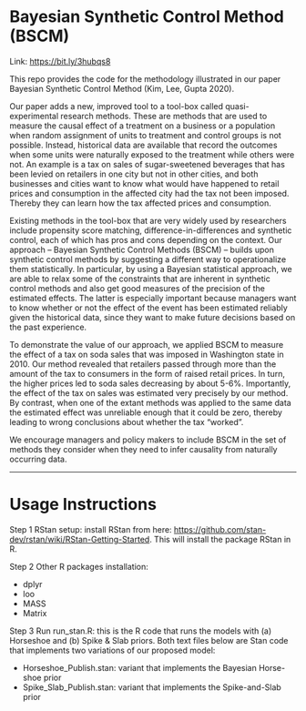 # Bayesian Synthetic Control Method (BSCM)
Link: https://bit.ly/3hubqs8

This repo provides the code for the methodology illustrated in our paper Bayesian Synthetic Control Method (Kim, Lee, Gupta 2020).  

Our paper adds a new, improved tool to a tool-box called quasi-experimental research methods. These are methods that are used to measure the causal effect of a treatment on a business or a population when random assignment of units to treatment and control groups is not possible. Instead, historical data are available that record the outcomes when some units were naturally exposed to the treatment while others were not. An example is a tax on sales of sugar-sweetened beverages that has been levied on retailers in one city but not in other cities, and both businesses and cities want to know what would have happened to retail prices and consumption in the affected city had the tax not been imposed. Thereby they can learn how the tax affected prices and consumption.

Existing methods in the tool-box that are very widely used by researchers include propensity score matching, difference-in-differences and synthetic control, each of which has pros and cons depending on the context. Our approach – Bayesian Synthetic Control Methods (BSCM) – builds upon synthetic control methods by suggesting a different way to operationalize them statistically. In particular, by using a Bayesian statistical approach, we are able to relax some of the constraints that are inherent in synthetic control methods and also get good measures of the precision of the estimated effects. The latter is especially important because managers want to know whether or not the effect of the event has been estimated reliably given the historical data, since they want to make future decisions based on the past experience.

To demonstrate the value of our approach, we applied BSCM to measure the effect of a tax on soda sales that was imposed in Washington state in 2010. Our method revealed that retailers passed through more than the amount of the tax to consumers in the form of raised retail prices. In turn, the higher prices led to soda sales decreasing by about 5-6%. Importantly, the effect of the tax on sales was estimated very precisely by our method. By contrast, when one of the extant methods was applied to the same data the estimated effect was unreliable enough that it could be zero, thereby leading to wrong conclusions about whether the tax “worked”. 

We encourage managers and policy makers to include BSCM in the set of methods they consider when they need to infer causality from naturally occurring data.

---
# Usage Instructions

Step 1 RStan setup: install RStan from here: https://github.com/stan-dev/rstan/wiki/RStan-Getting-Started.   This will install the package RStan in R.  

Step 2 Other R packages installation: 
  * dplyr
  * loo
  * MASS
  * Matrix
  
Step 3 Run run_stan.R: this is the R code that runs the models with (a) Horseshoe and (b) Spike & Slab priors.  Both text files below are Stan code that implements two variations of our proposed model:

* Horseshoe_Publish.stan: variant that implements the Bayesian Horse-shoe prior
* Spike_Slab_Publish.stan: variant that implements the Spike-and-Slab prior
